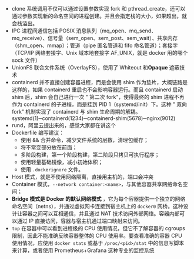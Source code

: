 - clone 系统调用不仅可以通过设置参数实现 fork 和 pthread_create，还可以通过参数实现新的命名空间的进程创建。并且会指定栈的大小，如果超出，就会栈溢出。
- IPC 进程间通信包括 POSIX 消息队列（mq_open、mq_send、mq_receive）、信号量（sem_open、sem_post、sem_wait）、共享内存（shm_open、mmap）；管道（pipe 匿名管道和 fifo 命名管道）；套接字（TCP/IP 网络套接字、Unix 域本地套接字 AF_UNIX，就是 docker 用的哪个 sock 文件）
- UnionFS 联合文件系统（OverlayFS），使用了 Whiteout 和**Opaque** 遮蔽技术
- containerd 并不直接创建容器进程，而是会使用 shim 作为垫片，大概链路是这样的，如果 containerd 重启也不会影响容器运行。而且 containerd 启动 shim 后，shim 会自己进行一次 " 第二次 fork"，使得最终的 shim 进程不再作为 containerd 的子进程，而是挂到 PID 1（systemd/init）下。这种 " 双向 fork" 机制实现了 containerd 与 shim 生命周期的解耦。systemd(1)─containerd(1234)─containerd-shim(5678)─nginx(9012)
- rund，阿里云提出来的，感觉大家都在讲这个
- Dockerfile 编写建议：
    - 使用 && 合并命令，减少文件系统的层数，清理包缓存；
    - 将不常变部分放在前面；
    - 多阶段构建，第一个阶段构建，第二阶段只拷贝可执行程序；
    - 使用轻量基础镜像，减小初始体积；
    - 使用 `.dockerignore` 文件。
- Host 模式，就是不使用网络隔离，直接用主机的，端口会冲突
- Container 模式，`--network container:<name>`，与其他容器共享网络命名空间；
- **Bridge 模式是 Docker 的默认网络模式** ，它为每个容器提供一个独立的网络命名空间（netns），并通过虚拟网卡连接到宿主机上的 `docker0` 网桥。这种设计让容器之间可以互相通信，并且通过 NAT 技术访问外部网络。容器内部可以通过 IP 直接访问，容器与宿主机通过端口映射来访问。
- `top` 在容器中可以看到进程级的 CPU 使用情况，但它不了解容器的 cgroups 限制，因此不能准确反映容器整体的 CPU 使用率。要查看准确的容器 CPU 使用情况，应使用 `docker stats` 或基于 `/proc/<pid>/stat` 中的信息写脚本来计算，或者使用 Prometheus+Grafana 这种专业的监控系统
